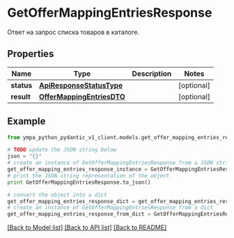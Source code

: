 # GetOfferMappingEntriesResponse

Ответ на запрос списка товаров в каталоге.

## Properties
Name | Type | Description | Notes
------------ | ------------- | ------------- | -------------
**status** | [**ApiResponseStatusType**](ApiResponseStatusType.md) |  | [optional] 
**result** | [**OfferMappingEntriesDTO**](OfferMappingEntriesDTO.md) |  | [optional] 

## Example

```python
from ympa_python_pydantic_v1_client.models.get_offer_mapping_entries_response import GetOfferMappingEntriesResponse

# TODO update the JSON string below
json = "{}"
# create an instance of GetOfferMappingEntriesResponse from a JSON string
get_offer_mapping_entries_response_instance = GetOfferMappingEntriesResponse.from_json(json)
# print the JSON string representation of the object
print GetOfferMappingEntriesResponse.to_json()

# convert the object into a dict
get_offer_mapping_entries_response_dict = get_offer_mapping_entries_response_instance.to_dict()
# create an instance of GetOfferMappingEntriesResponse from a dict
get_offer_mapping_entries_response_from_dict = GetOfferMappingEntriesResponse.from_dict(get_offer_mapping_entries_response_dict)
```
[[Back to Model list]](../README.md#documentation-for-models) [[Back to API list]](../README.md#documentation-for-api-endpoints) [[Back to README]](../README.md)


